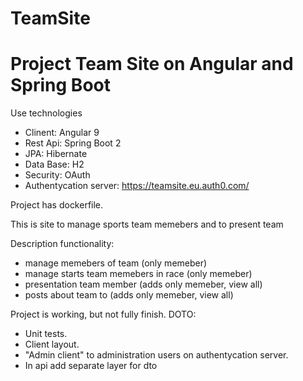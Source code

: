 # TeamSite
# Project Team Site on Angular and Spring Boot 

Use technologies
- Clinent: Angular 9
- Rest Api: Spring Boot 2
- JPA: Hibernate
- Data Base: H2
- Security: OAuth
- Authentycation server: https://teamsite.eu.auth0.com/

Project has dockerfile.

This is site to manage sports team memebers and to present team 

Description functionality:
- manage memebers of team (only memeber)
- manage starts team memebers in race (only memeber)
- presentation team member (adds only memeber, view all)
- posts about team to (adds only memeber, view all)

Project is working, but not fully finish.
DOTO:
- Unit tests.
- Client layout.
- "Admin client" to administration users on authentycation server.
- In api add separate layer for dto


